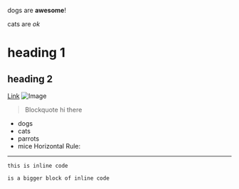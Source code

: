 dogs are **awesome**!

cats are *ok*
# heading 1
## heading 2
[Link](https://www.bing.com/images/search?q=dogs&form=HDRSC3&first=1&tsc=ImageBasicHover)
![Image](https://th.bing.com/th/id/OIP.ZgOnvrD3sgnjXQzwb0fLIQHaEK?pid=ImgDet&rs=1)
> Blockquote
> hi there
* dogs
* cats
* parrots
* mice
Horizontal Rule:
---
`this is inline code`
```this 
is a bigger block of inline code
```
